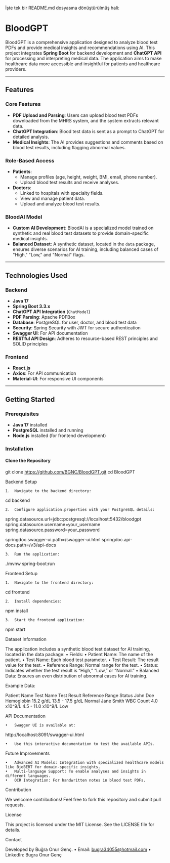 İşte tek bir README.md dosyasına dönüştürülmüş hali:

# BloodGPT

BloodGPT is a comprehensive application designed to analyze blood test PDFs and provide medical insights and recommendations using AI. This project integrates **Spring Boot** for backend development and **ChatGPT API** for processing and interpreting medical data. The application aims to make healthcare data more accessible and insightful for patients and healthcare providers.

---

## Features

### **Core Features**
- **PDF Upload and Parsing**: Users can upload blood test PDFs downloaded from the MHRS system, and the system extracts relevant data.
- **ChatGPT Integration**: Blood test data is sent as a prompt to ChatGPT for detailed analysis.
- **Medical Insights**: The AI provides suggestions and comments based on blood test results, including flagging abnormal values.

### **Role-Based Access**
- **Patients**: 
  - Manage profiles (age, height, weight, BMI, email, phone number).
  - Upload blood test results and receive analyses.
- **Doctors**:
  - Linked to hospitals with specialty fields.
  - View and manage patient data.
  - Upload and analyze blood test results.

### **BloodAI Model**
- **Custom AI Development**: BloodAI is a specialized model trained on synthetic and real blood test datasets to provide domain-specific medical insights.
- **Balanced Dataset**: A synthetic dataset, located in the `data` package, ensures diverse scenarios for AI training, including balanced cases of "High," "Low," and "Normal" flags.

---

## Technologies Used

### **Backend**
- **Java 17**
- **Spring Boot 3.3.x**
- **ChatGPT API Integration** (`ChatModel`)
- **PDF Parsing**: Apache PDFBox
- **Database**: PostgreSQL for user, doctor, and blood test data
- **Security**: Spring Security with JWT for secure authentication
- **Swagger UI**: For API documentation
- **RESTful API Design**: Adheres to resource-based REST principles and SOLID principles

### **Frontend**
- **React.js**
- **Axios**: For API communication
- **Material-UI**: For responsive UI components

---

## Getting Started

### Prerequisites
- **Java 17** installed
- **PostgreSQL** installed and running
- **Node.js** installed (for frontend development)

### Installation

#### **Clone the Repository**

git clone https://github.com/BGNC/BloodGPT.git
cd BloodGPT

Backend Setup

	1.	Navigate to the backend directory:

cd backend


	2.	Configure application.properties with your PostgreSQL details:

spring.datasource.url=jdbc:postgresql://localhost:5432/bloodgpt
spring.datasource.username=your_username
spring.datasource.password=your_password

springdoc.swagger-ui.path=/swagger-ui.html
springdoc.api-docs.path=/v3/api-docs


	3.	Run the application:

./mvnw spring-boot:run



Frontend Setup

	1.	Navigate to the frontend directory:

cd frontend


	2.	Install dependencies:

npm install


	3.	Start the frontend application:

npm start

Dataset Information

The application includes a synthetic blood test dataset for AI training, located in the data package:
	•	Fields:
	•	Patient Name: The name of the patient.
	•	Test Name: Each blood test parameter.
	•	Test Result: The result value for the test.
	•	Reference Range: Normal range for the test.
	•	Status: Indicates whether the test result is “High,” “Low,” or “Normal.”
	•	Balanced Data: Ensures an even distribution of abnormal cases for AI training.

Example Data:

Patient Name	Test Name	Test Result	Reference Range	Status
John Doe	Hemoglobin	15.2 g/dL	13.5 - 17.5 g/dL	Normal
Jane Smith	WBC Count	4.0 x10^9/L	4.5 - 11.0 x10^9/L	Low

API Documentation

	•	Swagger UI is available at:

http://localhost:8091/swagger-ui.html


	•	Use this interactive documentation to test the available APIs.

Future Improvements

	•	Advanced AI Models: Integration with specialized healthcare models like BioBERT for domain-specific insights.
	•	Multi-language Support: To enable analyses and insights in different languages.
	•	OCR Integration: For handwritten notes in blood test PDFs.

Contribution

We welcome contributions! Feel free to fork this repository and submit pull requests.

License

This project is licensed under the MIT License. See the LICENSE file for details.

Contact

Developed by Buğra Onur Genç.
	•	Email: bugra34055@hotmail.com
	•	LinkedIn: Bugra Onur Genç
